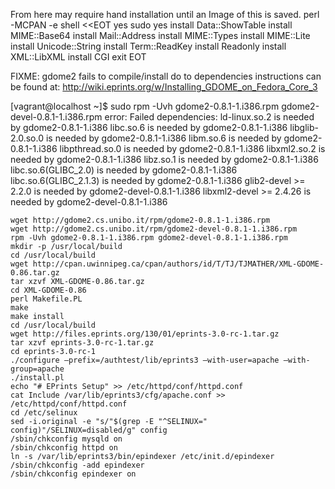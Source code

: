 
 From here may require hand installation until an Image of this is saved.
 perl -MCPAN -e shell <<EOT
    yes
    sudo
    yes
    install Data::ShowTable
    install MIME::Base64
    install Mail::Address
    install MIME::Types
    install MIME::Lite
    install Unicode::String
    install Term::ReadKey
    install Readonly
    install XML::LibXML
    install CGI
    exit
EOT


 FIXME: gdome2 fails to compile/install do to dependencies
 instructions can be found at: http://wiki.eprints.org/w/Installing_GDOME_on_Fedora_Core_3

 [vagrant@localhost ~]$ sudo rpm -Uvh gdome2-0.8.1-1.i386.rpm gdome2-devel-0.8.1-1.i386.rpm
 error: Failed dependencies:
   ld-linux.so.2 is needed by gdome2-0.8.1-1.i386
   libc.so.6 is needed by gdome2-0.8.1-1.i386
   libglib-2.0.so.0 is needed by gdome2-0.8.1-1.i386
   libm.so.6 is needed by gdome2-0.8.1-1.i386
   libpthread.so.0 is needed by gdome2-0.8.1-1.i386
   libxml2.so.2 is needed by gdome2-0.8.1-1.i386
   libz.so.1 is needed by gdome2-0.8.1-1.i386
   libc.so.6(GLIBC_2.0) is needed by gdome2-0.8.1-1.i386
   libc.so.6(GLIBC_2.1.3) is needed by gdome2-0.8.1-1.i386
   glib2-devel >= 2.2.0 is needed by gdome2-devel-0.8.1-1.i386
   libxml2-devel >= 2.4.26 is needed by gdome2-devel-0.8.1-1.i386

    wget http://gdome2.cs.unibo.it/rpm/gdome2-0.8.1-1.i386.rpm
    wget http://gdome2.cs.unibo.it/rpm/gdome2-devel-0.8.1-1.i386.rpm
    rpm -Uvh gdome2-0.8.1-1.i386.rpm gdome2-devel-0.8.1-1.i386.rpm
    mkdir -p /usr/local/build
    cd /usr/local/build
    wget http://cpan.uwinnipeg.ca/cpan/authors/id/T/TJ/TJMATHER/XML-GDOME-0.86.tar.gz
    tar xzvf XML-GDOME-0.86.tar.gz
    cd XML-GDOME-0.86
    perl Makefile.PL
    make
    make install
    cd /usr/local/build
    wget http://files.eprints.org/130/01/eprints-3.0-rc-1.tar.gz
    tar xzvf eprints-3.0-rc-1.tar.gz
    cd eprints-3.0-rc-1
    ./configure –prefix=/authtest/lib/eprints3 –with-user=apache –with-group=apache
    ./install.pl
    echo "# EPrints Setup" >> /etc/httpd/conf/httpd.conf
    cat Include /var/lib/eprints3/cfg/apache.conf >> /etc/httpd/conf/httpd.conf
    cd /etc/selinux
    sed -i.original -e "s/"$(grep -E "^SELINUX=" config)"/SELINUX=disabled/g" config
    /sbin/chkconfig mysqld on
    /sbin/chkconfig httpd on
    ln -s /var/lib/eprints3/bin/epindexer /etc/init.d/epindexer
    /sbin/chkconfig -add epindexer
    /sbin/chkconfig epindexer on

